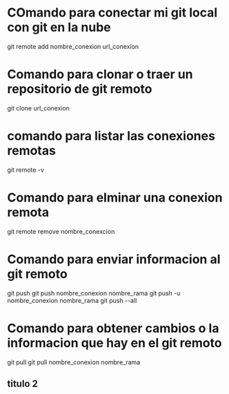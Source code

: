 # COmando para conectar mi git local con git en la nube

git remote add nombre_conexion url_conexion

# Comando para clonar o traer un repositorio de git remoto

git clone url_conexion

# comando para listar  las conexiones remotas

git remote -v

# Comando para elminar una conexion remota

git remote remove nombre_conexcion

# Comando para enviar informacion al git remoto

git push
git push nombre_conexion nombre_rama
git push -u nombre_conexion nombre_rama
git push --all
# Comando para obtener cambios o la informacion que hay en el git remoto

git pull
git pull nombre_conexion nombre_rama
## titulo 2
